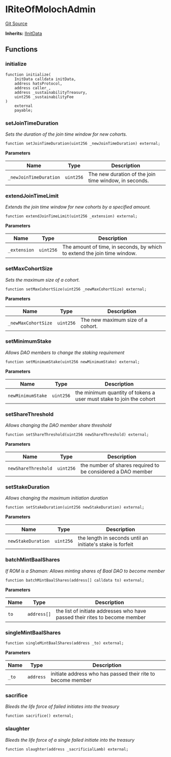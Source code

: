 # IRiteOfMolochAdmin
[Git Source](https://github.com/bitbeckers/RiteOfMoloch-v1.0/blob/3b83c2a4b53015049ac521ff1124c3303695c3c7/src/interfaces/IROMAdmin.sol)

**Inherits:**
[IInitData](/src/interfaces/IInitData.sol/interface.IInitData.md)


## Functions
### initialize


```solidity
function initialize(
    InitData calldata initData,
    address hatsProtocol,
    address caller_,
    address _sustainabilityTreasury,
    uint256 _sustainabilityFee
)
    external
    payable;
```

### setJoinTimeDuration

*Sets the duration of the join time window for new cohorts.*


```solidity
function setJoinTimeDuration(uint256 _newJoinTimeDuration) external;
```
**Parameters**

|Name|Type|Description|
|----|----|-----------|
|`_newJoinTimeDuration`|`uint256`|The new duration of the join time window, in seconds.|


### extendJoinTimeLimit

*Extends the join time window for new cohorts by a specified amount.*


```solidity
function extendJoinTimeLimit(uint256 _extension) external;
```
**Parameters**

|Name|Type|Description|
|----|----|-----------|
|`_extension`|`uint256`|The amount of time, in seconds, by which to extend the join time window.|


### setMaxCohortSize

*Sets the maximum size of a cohort.*


```solidity
function setMaxCohortSize(uint256 _newMaxCohortSize) external;
```
**Parameters**

|Name|Type|Description|
|----|----|-----------|
|`_newMaxCohortSize`|`uint256`|The new maximum size of a cohort.|


### setMinimumStake

*Allows DAO members to change the staking requirement*


```solidity
function setMinimumStake(uint256 newMinimumStake) external;
```
**Parameters**

|Name|Type|Description|
|----|----|-----------|
|`newMinimumStake`|`uint256`|the minimum quantity of tokens a user must stake to join the cohort|


### setShareThreshold

*Allows changing the DAO member share threshold*


```solidity
function setShareThreshold(uint256 newShareThreshold) external;
```
**Parameters**

|Name|Type|Description|
|----|----|-----------|
|`newShareThreshold`|`uint256`|the number of shares required to be considered a DAO member|


### setStakeDuration

*Allows changing the maximum initiation duration*


```solidity
function setStakeDuration(uint256 newStakeDuration) external;
```
**Parameters**

|Name|Type|Description|
|----|----|-----------|
|`newStakeDuration`|`uint256`|the length in seconds until an initiate's stake is forfeit|


### batchMintBaalShares

*If ROM is a Shaman: Allows minting shares of Baal DAO to become member*


```solidity
function batchMintBaalShares(address[] calldata to) external;
```
**Parameters**

|Name|Type|Description|
|----|----|-----------|
|`to`|`address[]`|the list of initiate addresses who have passed their rites to become member|


### singleMintBaalShares


```solidity
function singleMintBaalShares(address _to) external;
```
**Parameters**

|Name|Type|Description|
|----|----|-----------|
|`_to`|`address`|initiate address who has passed their rite to become member|


### sacrifice

*Bleeds the life force of failed initiates into the treasury*


```solidity
function sacrifice() external;
```

### slaughter

*Bleeds the life force of a single failed initiate into the treasury*


```solidity
function slaughter(address _sacrificialLamb) external;
```

